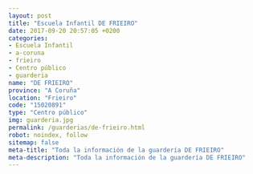 ```yaml
---
layout: post
title: "Escuela Infantil DE FRIEIRO"
date: 2017-09-20 20:57:05 +0200
categories:
- Escuela Infantil
- a-coruna
- frieiro
- Centro público
- guarderia
name: "DE FRIEIRO"
province: "A Coruña"
location: "Frieiro"
code: "15020891"
type: "Centro público"
img: guarderia.jpg
permalink: /guarderias/de-frieiro.html
robot: noindex, follow
sitemap: false
meta-title: "Toda la información de la guardería DE FRIEIRO"
meta-description: "Toda la información de la guardería DE FRIEIRO"
---
```

